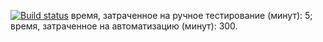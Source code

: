 [![Build status](https://ci.appveyor.com/api/projects/status/nm43agnihvf04g8t?svg=true)](https://ci.appveyor.com/project/VldZhv/u-5-2)
время, затраченное на ручное тестирование (минут): 5;
время, затраченное на автоматизацию (минут): 300.
